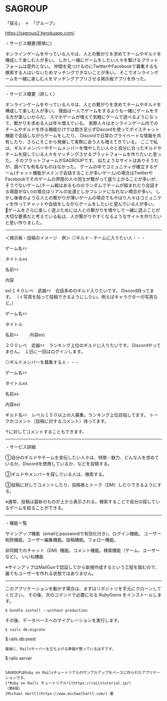 #  SAGROUP

「探る」　＋　「グループ」　

https://sagroup2.herokuapp.com/


・サービス概要(簡単に)

オンラインゲームをやっている人々は、人との繋がりを求めてチームやギルドを構成して楽しむ人が多い。
しかし一緒にゲームをしたい人々を繋げるプラットフォームは意外とない。
仲間を見つけるのにTwitterやFacebookで募集するも検索する人はいないためマッチングできないことが多い。
そこでオンラインゲームを一緒に楽しむ人をマッチングアプリさせる掲示板アプリを作った。


-------------------------------------------------------------------------------------------------------------

・サービス概要（詳しく） 

オンラインゲームをやっている人々は、人との繋がりを求めてチームやギルドを構成して楽しむ人が多い。
理由は一人でゲームをするよりも一緒にゲームをする方が楽しいからだ。
スマホゲームが増えて気軽にゲームで遊べるようになって、繋がりを求める人は年々増えている。
実際人々はオンラインゲーム内でのチームやギルドを作る機能だけでは飽き足らずDiscordを使ってボイスチャット機能で会話しながらゲームをしたり、
Discordで日常のプライベートな情報を共有したり、さらにそこから発展して実際に会う人も増えてきている。
ここで私は、ギルドメンバーやチームメンバーを増やしたい人々と自分に合ったギルドやチームを探している人々をマッチングさせるプラットフォームを作りたいと思った。
そのプラットフォームがSAGROUPです。
似たようなサイトはありそうだが、調べても有名なものはなかった。
ゲームの中でコミュニティが確立するゲーム(チャット機能がメインで会話することが多いゲーム)の場合はTwitterやFacebookでそのゲームの界隈の人々同士が繋がって盛り上がることが多いが、そうでないゲーム(チーム戦はあるもののランダムでチームが組まれたり会話する場面がない)の場合はリアルの友達としかフレンドになれない場合が多い。
しかし後者のような人との繋がりが薄いゲームの場合でもやはり人々はコミュニティを作ってチャットや会話をしながらゲームをしたいと望んでいる人が多い。
ゲームをさらに楽しく遊ぶためには人との繋がりを増やして一緒に遊ぶことが大切な要素だと考えている私は、人が繋がりやすくなるようなサイトを作りたいと思い作りました。

------------------------------------------------------------------------------------------------------------



＜掲示板・投稿のイメージ　例＞
◎ギルド・チームに入りたい人・・・　


ゲーム名☓☓

タイトルxx

名前☓☓　  

内容

ex)１４０レベ　武器☓☓　会話多めのギルド入りたいです。
Discord持ってます。
（＋写真を貼って投稿できるようにしたい。例えばキャラクターの写真など。）


ゲーム名☓☓

タイトル

名前☓☓
　　
内容ex)

２００レベ　武器☓☓　ランキング上位のギルドに入りたいです。
Discordやってません。　１日に一回はログインします。


◎ギルドメンバーを募集する人・・・

ゲーム名☓☓

タイトルxx

名前xx

内容ex)

ギルド名☓☓　レベル１５０以上の人募集。ランキング上位目指してます。
トークかコメント（投稿に対するコメント）待ってます。


↑に対してコメントすることもできます。


-------------------------------------------------------------------------------------------------------

・サービス詳細

①自分のギルドやチームを宣伝したい人々は、特徴・魅力、どんな人を求めているか、Discordを使用しているか、などを投稿する。

②ギルドやメンバーを探している人は、検索する。

③投稿に対してコメントしたり、投稿者とトーク（DM）したりできるようにする。

※通常、投稿は最新のものが上から表示される。検索することで自分の探しているゲームを絞ることができる。


----------------------------------------------------------------------------------------------------------


・機能一覧

サインアップ機能（emailとpasswordで有効化付き）。ログイン機能。
ユーザー削除機能。ユーザー編集機能。投稿機能。フォロー機能。

非同期でのチャット（DM）機能。コメント機能。検索機能（ゲーム、ユーザーなど）。
いいね機能

※サインアップはMailGunで認証してから新規作成するという工程を踏むので、誰でもユーザーを作れる状態ではありません。


-----------------------------------------------------------------------------------------------------------

このアプリケーションを動かす場合は、まずはリポジトリを手元にクローンしてください。
その後、次のコマンドで必要になる RubyGems をインストールします。

```
$ bundle install --without production
```

その後、データベースへのマイグレーションを実行します。

```
$ rails db:migrate
```
$ rails db:seed
```
最後に、Railsサーバーを立ち上げる準備が整っているはずです。
```
$ rails server
```

SAGROUPはRuby on Railsチュートリアルのサンプルアップをベースに作られたアプリケーションです。
[*Ruby on Rails チュートリアル*](https://railstutorial.jp/)
（第6版）
[Michael Hartl](https://www.michaelhartl.com/) 著